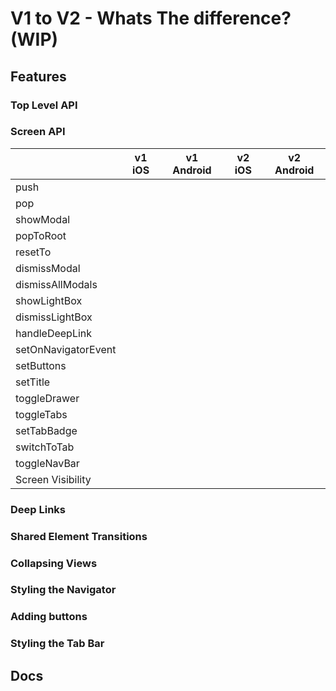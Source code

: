 # V1 to V2 - Whats The difference? (WIP)

## Features
### Top Level API

### Screen API

|                     | v1 iOS | v1 Android | v2 iOS | v2 Android |
|---------------------|--------|------------|--------|------------|
| push                |        |            |        |            |
| pop                 |        |            |        |            |
| showModal           |        |            |        |            |
| popToRoot           |        |            |        |            |
| resetTo             |        |            |        |            |
| dismissModal        |        |            |        |            |
| dismissAllModals    |        |            |        |            |
| showLightBox        |        |            |        |            |
| dismissLightBox     |        |            |        |            |
| handleDeepLink      |        |            |        |            |
| setOnNavigatorEvent |        |            |        |            |
| setButtons          |        |            |        |            |
| setTitle            |        |            |        |            |
| toggleDrawer        |        |            |        |            |
| toggleTabs          |        |            |        |            |
| setTabBadge         |        |            |        |            |
| switchToTab         |        |            |        |            |
| toggleNavBar        |        |            |        |            |
| Screen Visibility   |        |            |        |            |

### Deep Links

### Shared Element Transitions

### Collapsing Views

### Styling the Navigator 

### Adding buttons 

### Styling the Tab Bar
## Docs
